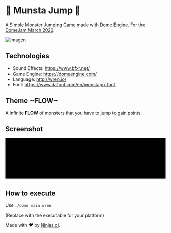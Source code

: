 # 👹 Munsta Jump 👹

A Simple Monster Jumping Game made with [Dome Engine](https://domeengine.com/).
For the [DomeJam March 2020](https://itch.io/jam/domejam).

![imagen](https://user-images.githubusercontent.com/292738/77291810-b6d12500-6cbd-11ea-9ba5-79ca2e5245ee.png)

## Technologies

- Sound Effects: https://www.bfxr.net/
- Game Engine: https://domeengine.com/
- Language: http://wren.io/
- Font: https://www.dafont.com/en/monstapix.font

## Theme ~FLOW~

A infinite **FLOW** of monsters that you have to jump to gain points.

## Screenshot

![gameplay](game.gif)

## How to execute

Use `./dome main.wren`

(Replace with the executable for your platform)

Made with <i class="fa fa-heart">&#9829;</i> by <a href="http://ninjas.cl" target="_blank">Ninjas.cl</a>.
